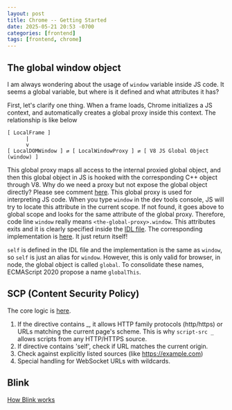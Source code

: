 ```yaml
---
layout: post
title: Chrome -- Getting Started
date: 2025-05-21 20:53 -0700
categories: [frontend]
tags: [frontend, chrome]
---
```


## The global window object

I am always wondering about the usage of `window` variable inside JS code. It
seems a global variable, but where is it defined and what attributes it has?

First, let's clarify one thing. When a frame loads, Chrome initializes a JS
context, and automatically creates a global proxy inside this context. The
relationship is like below

```
[ LocalFrame ]
      |
      v
[ LocalDOMWindow ] ⇄ [ LocalWindowProxy ] ⇄ [ V8 JS Global Object (window) ]
```

This global proxy maps all access to the internal proxied global object, and
then this global object in JS is hooked with the corresponding C++ object
through V8. Why do we need a proxy but not expose the global object directly?
Please see comment
[here](https://github.com/chromium/chromium/blob/a10195ea0eb340a429b3f21178853db210e17579/third_party/blink/renderer/bindings/core/v8/window_proxy.h#L47).
This global proxy is used for interpreting JS code. When you type `window` in
the dev tools console, JS will try to locate this attribute in the current
scope. If not found, it goes above to global scope and looks for the same
attribute of the global proxy. Therefore, code line `window` really means
`<the-global-proxy>.window`. This attributes exits and it is clearly specified
inside the
[IDL file](https://github.com/chromium/chromium/blob/a10195ea0eb340a429b3f21178853db210e17579/third_party/blink/renderer/core/frame/window.idl#L39).
The corresponding implementation is
[here](https://github.com/chromium/chromium/blob/a10195ea0eb340a429b3f21178853db210e17579/third_party/blink/renderer/core/frame/dom_window.cc#L314).
It just return itself!

`self` is defined in the IDL file and the implementation is the same as
`window`, so `self` is just an alias for `window`. However, this is only valid
for browser, in node, the global object is called `global`. To consolidate
these names, ECMAScript 2020 propose a name `globalThis`.

## SCP (Content Security Policy)

The core logic is
[here](https://github.com/chromium/chromium/blob/a10195ea0eb340a429b3f21178853db210e17579/third_party/blink/renderer/core/frame/csp/source_list_directive.cc#L49).

1. If the directive contains _, it allows HTTP family protocols (http/https) or
   URLs matching the current page's scheme. This is why `script-src _` allows
   scripts from any HTTP/HTTPS source.
2. If directive contains 'self', check if URL matches the current origin.
3. Check against explicitly listed sources (like https://example.com)
4. Special handling for WebSocket URLs with wildcards.

## Blink

[How Blink works](https://docs.google.com/document/d/1aitSOucL0VHZa9Z2vbRJSyAIsAz24kX8LFByQ5xQnUg/edit?tab=t.0)
